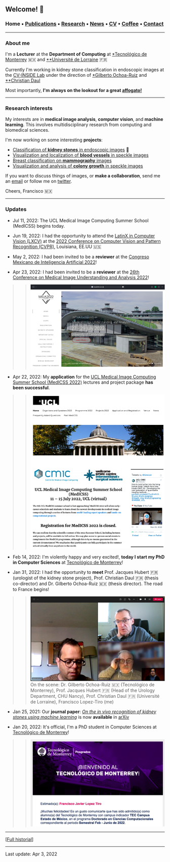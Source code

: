 ## Welcome! 🗻

###  Home • [Publications](/publications) • [Research](/research) • [News](/news) • [CV](/brief_cv) • [Coffee](/coffee) • [Contact](/contact)
---

  
### About me 

I'm a **Lecturer** at the **Department of Computing** at <a href="https://bathspa.ae/" target="_blank">*Tecnológico de Monterrey</a> 🇲🇽 and <a href="https://www.univ-lorraine.fr" target="_blank">**Université de Lorraine</a> 🇫🇷

Currently I'm working in kidney stone classification in endoscopic images at the [CV-INSIDE Lab](https://www.researchgate.net/lab/CV-INSIDE-Computer-Vision-for-Image-aNalysiS-bIomeDical-Engineering-Gilberto-Ochoa-Ruiz) under the direction of [*Gilberto Ochoa-Ruiz](https://scholar.google.com/citations?user=DDtiliwAAAAJ&hl=en) and [**Christian Daul](https://scholar.google.fr/citations?user=XPH6u74AAAAJ&hl=fr)



Most importantly, **I'm always on the lookout for a great <a href="https://en.wikipedia.org/wiki/Affogato" target="_blank">affogato!</a>**
  
  
---

### Research interests

My interests are in **medical image analysis**, **computer vision**,  and **machine learning**. This involves multidisciplinary research from computing and biomedical sciences. 

  
I'm now working on some interesting **projects**:

*  [Classification of **kidney stones** in endoscopic images](/kidneystones) 📌
*  [Visualization and localization of **blood vessels** in speckle images](/bloodvessels)
*  [Breast classification on **mammography** images](/mammography) 
*  [Visualization and analysis of **colony growth** in speckle images](/colonygrowth) 


If you want to discuss things of images, or **make a collaboration**, send me an [email](mailto:francisco.lopez@ieee.org?subject=%20Hello,%20Francisco)  or follow me on <a href="https://twitter.com/Friscolt" target="_blank">twitter</a>.


Cheers,
Francisco 🇲🇽

---

### Updates


* Jul 11, 2022: The UCL Medical Image Computing Summer School (MedICSS) begins today.

* Jun 19, 2022: I had the opportunity to attend the [LatinX in Computer Vision (LXCV)](https://www.latinxinai.org/cvpr-2022-about) at the [2022 Conference on Computer Vision and Pattern Recognition (CVPR)](https://cvpr2022.thecvf.com), Louisiana, EE.UU 🇺🇸


* May 2, 2022: I had been invited to be a **reviewer** at the <a href="http://www.comia.org.mx" target="_blank">Congreso Mexicano de Inteligencia Artificial 2022</a>!

* Apr 23, 2022: I had been invited to be a **reviewer** at the <a href="https://www.miua2022.com" target="_blank">26th Conference on Medical Image Understanding and Analysis 2022</a>!

>> ![ ](/files/miua2022_screen1.png)

* Apr 22, 2022: My **application** for the <a href="https://medicss.cs.ucl.ac.uk" target="_blank">UCL Medical Image Computing Summer School (MedICSS 2022)</a>  lectures and project package **has been successful**.

>> ![ ](/files/medicss2022_screen1.png)


*  Feb 14, 2022: I'm violently happy and very excited!, **today I start my PhD in Computer Sciences** at <a href="https://tec.mx/es" target="_blank">Tecnológico de Monterrey</a>!

* Jan 31, 2022: I had the opportunity to **meet** Prof. Jacques Hubert 🇫🇷 (urologist of the kidney stone project), Prof. Christian Daul 🇫🇷 (thesis co-director) and Dr. Gilberto Ochoa-Ruiz 🇲🇽 (thesis director). The road to France begins!

>> ![ ](/files/tec2022_meet1.png)
>> On the scene: Dr. Gilberto Ochoa-Ruiz 🇲🇽 (Tecnológico de Monterrey), Prof. Jacques Hubert 🇫🇷 (Head of the Urology Department, CHU Nancy), Prof. Christian Daul 🇫🇷 (Université de Lorraine), Francisco Lopez-Tiro (me)

* Jan 25, 2021:  Our **journal paper**: *<a href="https://arxiv.org/abs/2201.08865" target="_blank">On the in vivo recognition of kidney stones using machine learning</a>* is now **available** in <a href="https://arxiv.org/abs/2201.08865" target="_blank">arXiv</a>

* Jan 20, 2022: It's official, I'm a PhD student in Computer Sciences at <a href="https://tec.mx/es" target="_blank">Tecnológico de Monterrey</a>!

>> ![ ](/files/tec2022_welcome.jpeg)

---

[[Full historial](/news)]


--- 
Last update: Apr 3, 2022 

